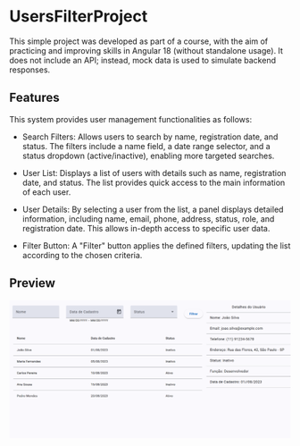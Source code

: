 # UsersFilterProject

This simple project was developed as part of a course, with the aim of practicing and improving skills in Angular 18 (without standalone usage). It does not include an API; instead, mock data is used to simulate backend responses.

## Features

This system provides user management functionalities as follows:

- Search Filters: Allows users to search by name, registration date, and status. The filters include a name field, a date range selector, and a status dropdown (active/inactive), enabling more targeted searches.

- User List: Displays a list of users with details such as name, registration date, and status. The list provides quick access to the main information of each user.

- User Details: By selecting a user from the list, a panel displays detailed information, including name, email, phone, address, status, role, and registration date. This allows in-depth access to specific user data.

- Filter Button: A "Filter" button applies the defined filters, updating the list according to the chosen criteria.

## Preview

![Project Preview](./src/assets/project-preview.png)


